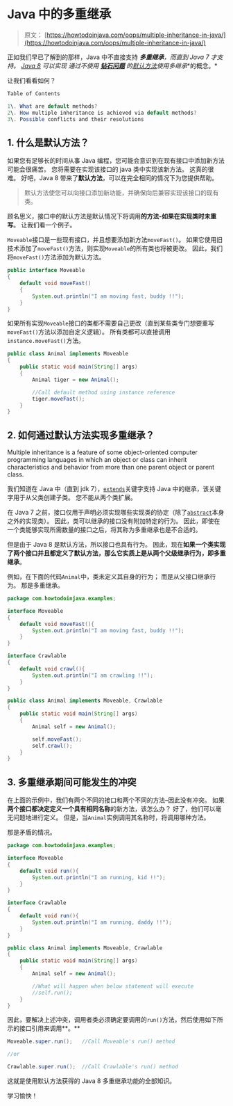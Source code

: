 # Java 中的多重继承

> 原文： [https://howtodoinjava.com/oops/multiple-inheritance-in-java/](https://howtodoinjava.com/oops/multiple-inheritance-in-java/)

正如我们早已了解到的那样，Java 中不直接支持 ***多重继承**，而直到 Java 7 才支持。 [Java 8](https://howtodoinjava.com/java-8-tutorial/) 可以实现 通过不使用 [**钻石问题**](https://howtodoinjava.com/oops/java-inheritance/) 的[默认方法](https://howtodoinjava.com/java8/default-methods-in-java-8/)使用**多继承**的概念。*

让我们看看如何？

```java
Table of Contents

1\. What are default methods?
2\. How multiple inheritance is achieved via default methods?
3\. Possible conflicts and their resolutions
```

## 1\. 什么是默认方法？

如果您有足够长的时间从事 Java 编程，您可能会意识到在现有接口中添加新方法可能会很痛苦。 您将需要在实现该接口的 java 类中实现该新方法。 这真的很难。 好吧，Java 8 带来了**默认方法**，可以在完全相同的情况下为您提供帮助。

> 默认方法使您可以向接口添加新功能，并确保向后兼容实现该接口的现有类。

顾名思义，接口中的默认方法是默认情况下将调用**的方法-如果在实现类时未重写**。 让我们看一个例子。

`Moveable`接口是一些现有接口，并且想要添加新方法`moveFast()`。 如果它使用旧技术添加了`moveFast()`方法，则实现`Moveable`的所有类也将被更改。 因此，我们将`moveFast()`方法添加为默认方法。

```java
public interface Moveable 
{
    default void moveFast()
    {
        System.out.println("I am moving fast, buddy !!");
    }
}

```

如果所有实现`Moveable`接口的类都不需要自己更改（直到某些类专门想要重写`moveFast()`方法以添加自定义逻辑）。 所有类都可以直接调用`instance.moveFast()`方法。

```java
public class Animal implements Moveable
{
    public static void main(String[] args)
    {
        Animal tiger = new Animal();

        //Call default method using instance reference
        tiger.moveFast();
    }
}

```

## 2\. 如何通过默认方法实现多重继承？

Multiple inheritance is a feature of some object-oriented computer programming languages in which an object or class can inherit characteristics and behavior from more than one parent object or parent class.

我们知道在 Java 中（直到 jdk 7），[`extends`](https://howtodoinjava.com/oops/extends-vs-implements/)关键字支持 Java 中的继承，该关键字用于从父类创建子类。 您不能从两个类扩展。

在 Java 7 之前，接口仅用于声明必须实现哪些实现类的协定（除了[`abstract`](https://howtodoinjava.com/java/basics/abstract-keyword/)本身之外的实现类）。 因此，类可以继承的接口没有附加特定的行为。 因此，即使在一个类能够实现所需数量的接口之后，将其称为多重继承也是不合适的。

但是由于 Java 8 是默认方法，所以接口也具有行为。 因此，现在**如果一个类实现了两个接口并且都定义了默认方法，那么它实质上是从两个父级继承行为，即多重继承**。

例如，在下面的代码`Animal`中，类未定义其自身的行为； 而是从父接口继承行为。 那是多重继承。

```java
package com.howtodoinjava.examples;

interface Moveable
{
    default void moveFast(){
        System.out.println("I am moving fast, buddy !!");
    }
}

interface Crawlable
{
    default void crawl(){
        System.out.println("I am crawling !!");
    }
}

public class Animal implements Moveable, Crawlable 
{
    public static void main(String[] args) 
    {
        Animal self = new Animal();

        self.moveFast();
        self.crawl();
    }
}

```

## 3\. 多重继承期间可能发生的冲突

在上面的示例中，我们有两个不同的接口和两个不同的方法–因此没有冲突。 如果**两个接口都决定定义一个具有相同名称**的新方法，该怎么办？ 好了，他们可以毫无问题地进行定义。 但是，当`Animal`实例调用其名称时，将调用哪种方法。

那是矛盾的情况。

```java
package com.howtodoinjava.examples;

interface Moveable
{
    default void run(){
        System.out.println("I am running, kid !!");
    }
}

interface Crawlable
{
    default void run(){
        System.out.println("I am running, daddy !!");
    }
}

public class Animal implements Moveable, Crawlable 
{
    public static void main(String[] args) 
    {
        Animal self = new Animal();

        //What will happen when below statement will execute
        //self.run();
    }
}

```

因此，要解决上述冲突，调用者类必须确定要调用的`run()`方法，然后使用如下所示的接口引用来调用**。**

```java
Moveable.super.run();   //Call Moveable's run() method

//or 

Crawlable.super.run();  //Call Crawlable's run() method

```

这就是使用默认方法获得的 Java 8 多重继承功能的全部知识。

学习愉快！